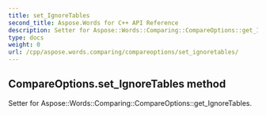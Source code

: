 ```yaml
---
title: set_IgnoreTables
second_title: Aspose.Words for C++ API Reference
description: Setter for Aspose::Words::Comparing::CompareOptions::get_IgnoreTables. 
type: docs
weight: 0
url: /cpp/aspose.words.comparing/compareoptions/set_ignoretables/
---
```

## CompareOptions.set_IgnoreTables method


Setter for Aspose::Words::Comparing::CompareOptions::get_IgnoreTables. 

